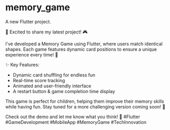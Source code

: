# memory_game

A new Flutter project.

🚀 Excited to share my latest project! 🎮

I've developed a Memory Game using Flutter, where users match identical shapes. Each game features dynamic card positions to ensure a unique experience every time! 🌟

✨ Key Features:

- Dynamic card shuffling for endless fun
- Real-time score tracking
- Animated and user-friendly interface
- A restart button & game completion time display

This game is perfect for children, helping them improve their memory skills while having fun. Stay tuned for a more challenging version coming soon! 🚀

Check out the demo and let me know what you think! 🚀 #Flutter #GameDevelopment #MobileApp #MemoryGame #TechInnovation
